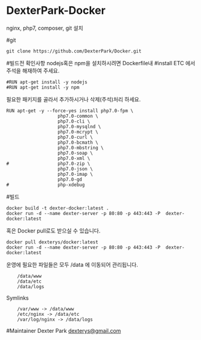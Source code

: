 # DexterPark-Docker
nginx, php7, composer, git 설치

#git
```
git clone https://github.com/DexterPark/Docker.git
```

#빌드전 확인사항
nodejs혹은 npm을 설치하시려면 Dockerfile내 #install ETC 에서 주석을 해재하여 주세요.
```
#RUN apt-get install -y nodejs
#RUN apt-get install -y npm
```

필요한 패키지를 골라서 추가하시거나 삭제(주석)처리 하세요.
```
RUN apt-get -y --force-yes install php7.0-fpm \
				   php7.0-common \
				   php7.0-cli \
				   php7.0-mysqlnd \
				   php7.0-mcrypt \
				   php7.0-curl \
				   php7.0-bcmath \
				   php7.0-mbstring \
				   php7.0-soap \
				   php7.0-xml \
#				   php7.0-zip \
				   php7.0-json \
				   php7.0-imap \
				   php7.0-gd 
#				   php-xdebug 
```

#빌드
```
docker build -t dexter-docker:latest .
docker run -d --name dexter-server -p 80:80 -p 443:443 -P  dexter-docker:latest
```
혹은 Docker pull로도 받으실 수 있습니다.
```
docker pull dexterys/docker:latest
docker run -d --name dexter-server -p 80:80 -p 443:443 -P  dexter-docker:latest
```


운영에 필요한 파일들은 모두 /data 에 이동되어 관리됩니다.
```
    /data/www
    /data/etc
    /data/logs
```
Symlinks
```
    /var/www -> /data/www
    /etc/nginx -> /data/etc
    /var/log/nginx -> /data/logs
```



#Maintainer
Dexter Park <dexterys@gmail.com>
